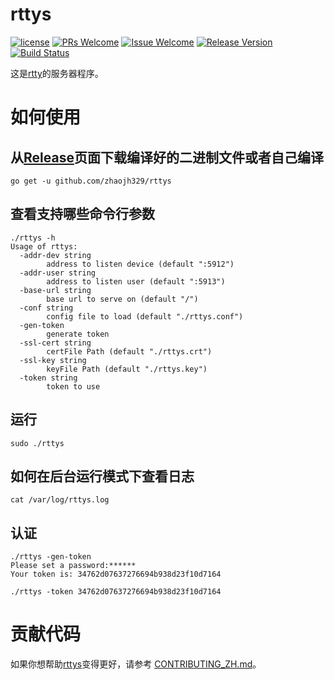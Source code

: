 # rttys

[1]: https://img.shields.io/badge/license-MIT-brightgreen.svg?style=plastic
[2]: /LICENSE
[3]: https://img.shields.io/badge/PRs-welcome-brightgreen.svg?style=plastic
[4]: https://github.com/zhaojh329/rttys/pulls
[5]: https://img.shields.io/badge/Issues-welcome-brightgreen.svg?style=plastic
[6]: https://github.com/zhaojh329/rttys/issues/new
[7]: https://img.shields.io/badge/release-3.0.0-blue.svg?style=plastic
[8]: https://github.com/zhaojh329/rttys/releases
[9]: https://travis-ci.org/zhaojh329/rttys.svg?branch=master
[10]: https://travis-ci.org/zhaojh329/rttys

[![license][1]][2]
[![PRs Welcome][3]][4]
[![Issue Welcome][5]][6]
[![Release Version][7]][8]
[![Build Status][9]][10]

这是[rtty](https://github.com/zhaojh329/rtty)的服务器程序。

# 如何使用
## 从[Release](https://github.com/zhaojh329/rttys/releases)页面下载编译好的二进制文件或者自己编译

    go get -u github.com/zhaojh329/rttys

## 查看支持哪些命令行参数

    ./rttys -h
    Usage of rttys:
      -addr-dev string
            address to listen device (default ":5912")
      -addr-user string
            address to listen user (default ":5913")
      -base-url string
            base url to serve on (default "/")
      -conf string
            config file to load (default "./rttys.conf")
      -gen-token
            generate token
      -ssl-cert string
            certFile Path (default "./rttys.crt")
      -ssl-key string
            keyFile Path (default "./rttys.key")
      -token string
            token to use

## 运行

    sudo ./rttys

## 如何在后台运行模式下查看日志

    cat /var/log/rttys.log

## 认证

    ./rttys -gen-token
    Please set a password:******
    Your token is: 34762d07637276694b938d23f10d7164

    ./rttys -token 34762d07637276694b938d23f10d7164

# 贡献代码
如果你想帮助[rttys](https://github.com/zhaojh329/rttys)变得更好，请参考
[CONTRIBUTING_ZH.md](https://github.com/zhaojh329/rttys/blob/master/CONTRIBUTING_ZH.md)。
